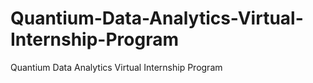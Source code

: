 # Quantium-Data-Analytics-Virtual-Internship-Program
Quantium Data Analytics Virtual Internship Program
